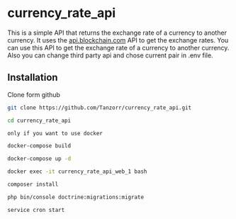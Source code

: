 # currency_rate_api

This is a simple API that returns the exchange rate of a currency to another currency. It uses the [api.blockchain.com](https://api.blockchain.com/v3/exchange/tickers) API to get the exchange rates.
You can use this API to get the exchange rate of a currency to another currency.
Also you can change third party api and chose current pair in .env file.

## Installation
Clone form github
```bash
git clone https://github.com/Tanzorr/currency_rate_api.git

cd currency_rate_api

only if you want to use docker

docker-compose build

docker-compose up -d

docker exec -it currency_rate_api_web_1 bash

composer install

php bin/console doctrine:migrations:migrate

service cron start
```
